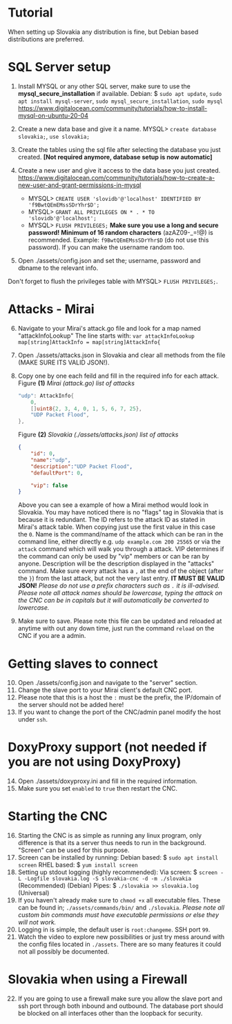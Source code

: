 # Tutorial

When setting up Slovakia any distribution is fine, but Debian based distributions are preferred.


# SQL Server setup
1. Install MYSQL or any other SQL server, make sure to use the **mysql_secure_installation** if available.
	Debian: $ `sudo apt update`, `sudo apt install mysql-server`, `sudo mysql_secure_installation`, `sudo mysql`
		https://www.digitalocean.com/community/tutorials/how-to-install-mysql-on-ubuntu-20-04

2. Create a new data base and give it a name. MYSQL> `create database slovakia;`, `use slovakia;`
3. Create the tables using the sql file after selecting the database you just created. **[Not required anymore, database setup is now automatic]**
4. Create a new user and give it access to the data base you just created.
	https://www.digitalocean.com/community/tutorials/how-to-create-a-new-user-and-grant-permissions-in-mysql
	- MYSQL> `CREATE USER 'slovidb'@'localhost' IDENTIFIED BY 'f9BwtQEmEMssSDrYhr$D';`
	- MYSQL> `GRANT ALL PRIVILEGES ON * . * TO 'slovidb'@'localhost';`
	- MYSQL> `FLUSH PRIVILEGES;`
	**Make sure you use a long and secure password! Minimum of 16 random characters** (azAZ09-_=!@) is recommended. Example: `f9BwtQEmEMssSDrYhr$D` (do not use this password). If you can make the username random too.

5. Open ./assets/config.json and set the; username, password and dbname to the relevant info.

Don't forget to flush the privileges table with MYSQL> `FLUSH PRIVILEGES;`.

# Attacks - Mirai
6. Navigate to your Mirai's attack.go file and look for a map named "attackInfoLookup"
	The line starts with: `var attackInfoLookup map[string]AttackInfo = map[string]AttackInfo{`
7. Open ./assets/attacks.json in Slovakia and clear all methods from the file (MAKE SURE ITS VALID JSON!).
8. Copy one by one each feild and fill in the required info for each attack.
	Figure **(1)** *Mirai (attack.go) list of attacks*
	```go
	"udp": AttackInfo{
		0,
		[]uint8{2, 3, 4, 0, 1, 5, 6, 7, 25},
		"UDP Packet Flood",
	},
	```

	Figure **(2)** *Slovakia (./assets/attacks.json) list of attacks*
	```json
	{
		"id": 0,
		"name":"udp",
		"description":"UDP Packet Flood",
		"defaultPort": 0,

		"vip": false
	}
	```

	Above you can see a example of how a Mirai method would look in Slovakia. You may have noticed there is no "flags" tag in Slovakia that is because it is redundant.
	The ID refers to the attack ID as stated in Mirai's attack table. When copying just use the first value in this case the `0`.
	Name is the command/name of the attack which can be ran in the command line, either directly e.g. `udp example.com 200 25565` or via the `attack` command which will walk you through a attack.
	VIP determines if the command can only be used by "vip" members or can be ran by anyone.
	Description will be the description displayed in the "attacks" command.
	Make sure every attack has a `,` at the end of the object (after the `}`) from the last attack, but not the very last entry. **IT MUST BE VALID JSON!**
	*Please do not use a prefix characters such as `.` it is ill-advised.* *Please note all attack names should be lowercase, typing the attack on the CNC can be in capitals but it will automatically be converted to lowercase.*

9. Make sure to save. Please note this file can be updated and reloaded at anytime with out any down time, just run the command `reload` on the CNC if you are a admin.

# Getting slaves to connect
10. Open ./assets/config.json and navigate to the "server" section.
11. Change the slave port to your Mirai client's default CNC port.
12. Please note that this is a host the `:` must be the prefix, the IP/domain of the server should not be added here!
13. If you want to change the port of the CNC/admin panel modify the host under `ssh`.

# DoxyProxy support (not needed if you are not using DoxyProxy)
14. Open ./assets/doxyproxy.ini and fill in the required information.
15. Make sure you set `enabled` to `true` then restart the CNC.

# Starting the CNC
16. Starting the CNC is as simple as running any linux program, only difference is that its a server thus needs to run in the background. "Screen" can be used for this purpose.
17. Screen can be installed by running:
	Debian based: $ `sudo apt install screen`
	RHEL based: $ `yum install screen`
18. Setting up stdout logging (highly recommended):
	Via screen: $ `screen -L -Logfile slovakia.log -S slovakia-cnc -d -m ./slovakia` (Recommended) (Debian)
	Pipes: $ `./slovakia >> slovakia.log` (Universal)
19. If you haven't already make sure to `chmod +x` all executable files.
	These can be found in; `./assets/commands/bin/` and `./slovakia`.
	*Please note all custom bin commands must have executable permissions or else they will not work.*
20. Logging in is simple, the default user is `root:changeme`. SSH port `99`.
21. Watch the video to explore new possibilities or just try mess around with the config files located in `./assets`. There are so many features it could not all possibly be documented.

# Slovakia when using a Firewall
22. If you are going to use a firewall make sure you allow the slave port and ssh port through both inbound and outbound. The database port should be blocked on all interfaces other than the loopback for security.
